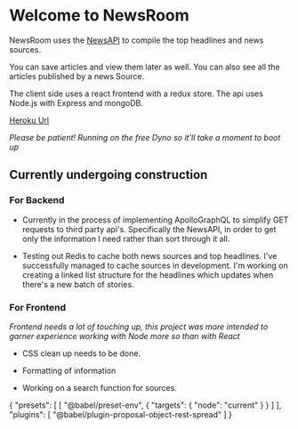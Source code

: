 # Welcome to NewsRoom

NewsRoom uses the [NewsAPI](NewsAPI.org) to compile the top headlines and news sources.

You can save articles and view them later as well. You can also see all the articles published by a news Source.

The client side uses a react frontend with a redux store.
The api uses Node.js with Express and mongoDB.

[Heroku Url](https://protected-bayou-40913.herokuapp.com/)

*Please be patient! Running on the free Dyno so it'll take a moment to boot up*


## Currently undergoing construction

### For Backend

* Currently in the process of implementing ApolloGraphQL to simplify GET requests to third party api's. Specifically the NewsAPI, in order to get only the information I need rather than sort through it all.

* Testing out Redis to cache both news sources and top headlines. I've successfully managed to cache sources in development. I'm working on creating a linked list structure for the headlines which updates when there's a new batch of stories.

### For Frontend

*Frontend needs a lot of touching up, this project was more intended to garner experience working with Node more so than with React*

* CSS clean up needs to be done.

* Formatting of information

* Working on a search function for sources.


{
  "presets": [
    [
      "@babel/preset-env",
      {
        "targets": {
          "node": "current"
        }
      }
    ]
  ],
  "plugins": [
    "@babel/plugin-proposal-object-rest-spread"
  ]
}
